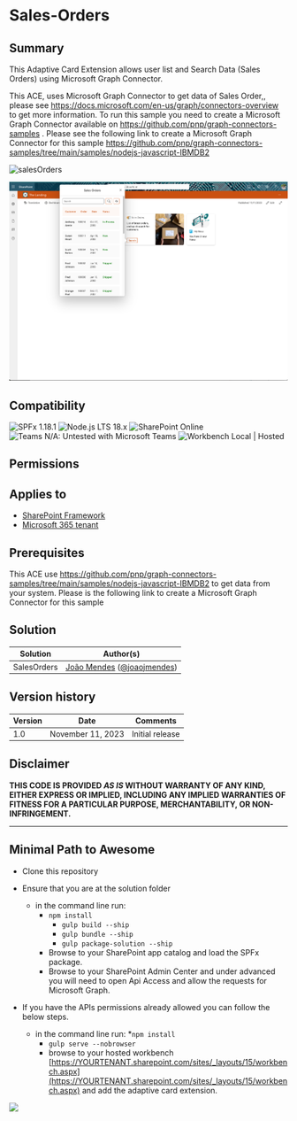 # Sales-Orders

## Summary

This Adaptive Card Extension allows user  list and Search Data (Sales Orders) using Microsoft Graph Connector.

This ACE, uses  Microsoft Graph Connector to get data of Sales Order,, please see <https://docs.microsoft.com/en-us/graph/connectors-overview> to get more information. To run this sample you need to create a Microsoft Graph Connector available on <https://github.com/pnp/graph-connectors-samples> . Please see the following link to create a Microsoft Graph Connector  for this sample <https://github.com/pnp/graph-connectors-samples/tree/main/samples/nodejs-javascript-IBMDB2>

![salesOrders](./assets/SalesOrders.gif)

![SalesOrders](./assets/SalesOrders.png)

## Compatibility

![SPFx 1.18.1](https://img.shields.io/badge/SPFx-1.18.1-green.svg)
![Node.js LTS 18.x](https://img.shields.io/badge/Node.js-LTS%2018.x-green.svg)
![SharePoint Online](https://img.shields.io/badge/SharePoint-Online-yellow.svg)
![Teams N/A: Untested with Microsoft Teams](https://img.shields.io/badge/Teams-N%2FA-lightgrey.svg "Untested with Microsoft Teams")
![Workbench Local | Hosted](https://img.shields.io/badge/Workbench-Local%20%7C%20Hosted-green.svg)

## Permissions

## Applies to

- [SharePoint Framework](https://docs.microsoft.com/sharepoint/dev/spfx/sharepoint-framework-overview)
- [Microsoft 365 tenant](https://docs.microsoft.com/sharepoint/dev/spfx/set-up-your-development-environment)

## Prerequisites

This ACE use <https://github.com/pnp/graph-connectors-samples/tree/main/samples/nodejs-javascript-IBMDB2>  to get data from your system. Please is the following link to create a Microsoft Graph Connector  for this sample

## Solution

| Solution             | Author(s)                                                                                                      |
| -------------------- | -------------------------------------------------------------------------------------------------------------- |
| SalesOrders | [João Mendes](https://github.com/joaojmendes) ([@joaojmendes](https://twitter.com/joaojmendes)) |

## Version history

| Version | Date              | Comments        |
| ------- | ----------------- | --------------- |
| 1.0     | November 11, 2023 | Initial release |

## Disclaimer

**THIS CODE IS PROVIDED *AS IS* WITHOUT WARRANTY OF ANY KIND, EITHER EXPRESS OR IMPLIED, INCLUDING ANY IMPLIED WARRANTIES OF FITNESS FOR A PARTICULAR PURPOSE, MERCHANTABILITY, OR NON-INFRINGEMENT.**

---

## Minimal Path to Awesome

- Clone this repository
- Ensure that you are at the solution folder

  - in the command line run:
    - `npm install`
      - `gulp build --ship`
      - `gulp bundle --ship`
      - `gulp package-solution --ship`
    - Browse to your SharePoint app catalog and load the SPFx package.
    - Browse to your SharePoint Admin Center and under advanced you will need to open Api Access and allow the requests for Microsoft Graph.
- If you have the APIs permissions already allowed you can follow the below steps.

  - in the command line run:
    *`npm install`
    - `gulp serve --nobrowser`
    - browse to your hosted workbench [https://YOURTENANT.sharepoint.com/sites/_layouts/15/workbench.aspx](https://YOURTENANT.sharepoint.com/sites/_layouts/15/workbench.aspx) and add the adaptive card extension.
<img src="https://pnptelemetry.azurewebsites.net/sp-dev-fx-aces/samples/ImageCard-sales-orders" />
